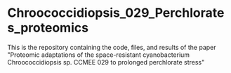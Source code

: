 # Chroococcidiopsis_029_Perchlorates_proteomics
This is the repository containing the code, files, and results of the paper "Proteomic adaptations of the space-resistant cyanobacterium Chroococcidiopsis sp. CCMEE 029 to prolonged perchlorate stress"
